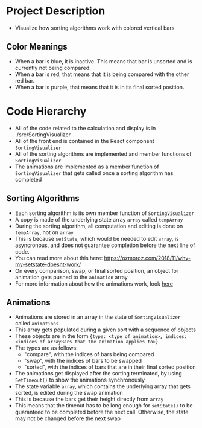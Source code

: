 # Project Description
- Visualize how sorting algorithms work with colored vertical bars

## Color Meanings
- When a bar is blue, it is inactive. This means that bar is unsorted and is currently not being compared.
- When a bar is red, that means that it is being compared with the other red bar.
- When a bar is purple, that means that it is in its final sorted position.

# Code Hierarchy
- All of the code related to the calculation and display is in ./src/SortingVisualizer
- All of the front end is contained in the React component `SortingVisualizer`
- All of the sorting algorithms are implemented and member functions of `SortingVisualizer`
- The animations are implemented as a member function of `SortingVisualizer` that gets called once a sorting algorithm has completed

## Sorting Algorithms
- Each sorting algorithm is its own member function of `SortingVisualizer`
- A copy is made of the underlying state array `array` called `tempArray`
- During the sorting algorithm, all computation and editing is done on `tempArray`, not on `array`
- This is because `setState`, which would be needed to edit `array`, is asyncronous, and does not guarantee completion before the next line of code.
- You can read more about this here: https://ozmoroz.com/2018/11/why-my-setstate-doesnt-work/
- On every comparison, swap, or final sorted position, an object for animation gets pushed to the `animation` array
- For more information about how the animations work, look [here](#animations)

## Animations
- Animations are stored in an array in the state of `SortingVisualizer` called `animations`
- This array gets populated during a given sort with a sequence of objects
- These objects are in the form `{type: <type of animation>, indices: <indices of arrayBars that the animation applies to>}`
- The types are as follows:
  - "compare", with the indices of bars being compared
  - "swap", with the indices of bars to be swapped
  - "sorted", with the indices of bars that are in their final sorted position
- The animations get displayed after the sorting terminated, by using `SetTimeout()` to show the animations synchronously
- The state variable `array`, which contains the underlying array that gets sorted, is edited during the swap animation
- This is because the bars get their height directly from `array`
- This means that the timeout has to be long enough for `setState()` to be guaranteed to be completed before the next call. Otherwise, the state may not be changed before the next swap
